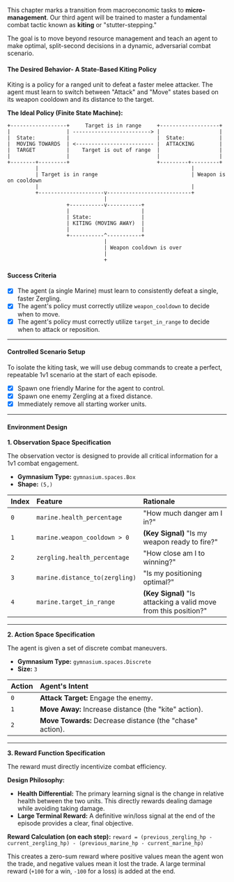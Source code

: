 This chapter marks a transition from macroeconomic tasks to **micro-management**. Our third agent will be trained to master a fundamental combat tactic known as **kiting** or "stutter-stepping."

The goal is to move beyond resource management and teach an agent to make optimal, split-second decisions in a dynamic, adversarial combat scenario.

#### **The Desired Behavior- A State-Based Kiting Policy**

Kiting is a policy for a ranged unit to defeat a faster melee attacker. The agent must learn to switch between "Attack" and "Move" states based on its weapon cooldown and its distance to the target.

**The Ideal Policy (Finite State Machine):**
```
+------------------+     Target is in range     +-------------------+
|                  | -------------------------> |                   |
|  State:          |                            |  State:           |
|  MOVING TOWARDS  | <------------------------- |  ATTACKING        |
|  TARGET          |    Target is out of range  |                   |
|                  |                            |                   |
+--------+---------+                            +---------+---------+
         |                                                 |
         | Target is in range                              | Weapon is on cooldown
         |                                                 |
         +---------------------v---------------------------+
                               |
                   +-----------v-----------+
                   |                       |
                   | State:                |
                   | KITING (MOVING AWAY)  |
                   |                       |
                   +-----------^-----------+
                               |
                               | Weapon cooldown is over
                               |
                               +
```

#### **Success Criteria**

*   [x] The agent (a single Marine) must learn to consistently defeat a single, faster Zergling.
*   [x] The agent's policy must correctly utilize `weapon_cooldown` to decide when to move.
*   [x] The agent's policy must correctly utilize `target_in_range` to decide when to attack or reposition.

---

#### **Controlled Scenario Setup**

To isolate the kiting task, we will use debug commands to create a perfect, repeatable 1v1 scenario at the start of each episode.

*   [x] Spawn one friendly Marine for the agent to control.
*   [x] Spawn one enemy Zergling at a fixed distance.
*   [x] Immediately remove all starting worker units.

---

#### **Environment Design**

**1. Observation Space Specification**

The observation vector is designed to provide all critical information for a 1v1 combat engagement.

*   **Gymnasium Type:** `gymnasium.spaces.Box`
*   **Shape:** `(5,)`

| Index | Feature | Rationale |
| :--- | :--- | :--- |
| `0` | `marine.health_percentage` | "How much danger am I in?" |
| `1` | `marine.weapon_cooldown > 0`| **(Key Signal)** "Is my weapon ready to fire?" |
| `2` | `zergling.health_percentage`| "How close am I to winning?" |
| `3` | `marine.distance_to(zergling)`| "Is my positioning optimal?" |
| `4` | `marine.target_in_range` | **(Key Signal)** "Is attacking a valid move from this position?" |

---

**2. Action Space Specification**

The agent is given a set of discrete combat maneuvers.

*   **Gymnasium Type:** `gymnasium.spaces.Discrete`
*   **Size:** `3`

| Action | Agent's Intent |
| :--- | :--- |
| `0` | **Attack Target:** Engage the enemy. |
| `1` | **Move Away:** Increase distance (the "kite" action). |
| `2` | **Move Towards:** Decrease distance (the "chase" action). |

---

**3. Reward Function Specification**

The reward must directly incentivize combat efficiency.

**Design Philosophy:**
*   **Health Differential:** The primary learning signal is the change in relative health between the two units. This directly rewards dealing damage while avoiding taking damage.
*   **Large Terminal Reward:** A definitive win/loss signal at the end of the episode provides a clear, final objective.

**Reward Calculation (on each step):**
`reward = (previous_zergling_hp - current_zergling_hp) - (previous_marine_hp - current_marine_hp)`

This creates a zero-sum reward where positive values mean the agent won the trade, and negative values mean it lost the trade. A large terminal reward (`+100` for a win, `-100` for a loss) is added at the end.